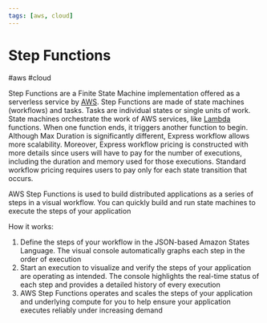 ```yaml
---
tags: [aws, cloud]
---
```

# Step Functions
#aws #cloud 

Step Functions are a Finite State Machine implementation offered as a serverless service by [AWS](Cloud%20Computing/AWS/AWS.md). Step Functions are made of state machines (workflows) and tasks. Tasks are individual states or single units of work. State machines orchestrate the work of AWS services, like [Lambda](Cloud%20Computing/AWS/Compute/Lambda.md) functions. When one function ends, it triggers another function to begin. Although Max Duration is significantly different, Express workflow allows more scalability. Moreover, Express workflow pricing is constructed with more details since users will have to pay for the number of executions, including the duration and memory used for those executions. Standard workflow pricing requires users to pay only for each state transition that occurs.

AWS Step Functions is used to build distributed applications as a series of steps in a visual workflow.
You can quickly build and run state machines to execute the steps of your application

How it works:
1. Define the steps of your workflow in the JSON-based Amazon States Language. The visual console automatically graphs each step in the order of execution
2. Start an execution to visualize and verify the steps of your application are operating as intended. The console highlights the real-time status of each step and provides a detailed history of every execution
3. AWS Step Functions operates and scales the steps of your application and underlying compute for you to help ensure your application executes reliably under increasing demand


